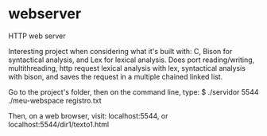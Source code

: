 # webserver
HTTP web server

Interesting project when considering what it's built with: C, Bison for syntactical analysis, and Lex for lexical analysis. Does port reading/writing, multithreading, http request lexical analysis with lex, syntactical analysis with bison, and saves the request in a multiple chained linked list.

Go to the project's folder, then on the command line, type:
$ ./servidor 5544 ./meu-webspace registro.txt

Then, on a web browser, visit:
localhost:5544, or localhost:5544/dir1/texto1.html

